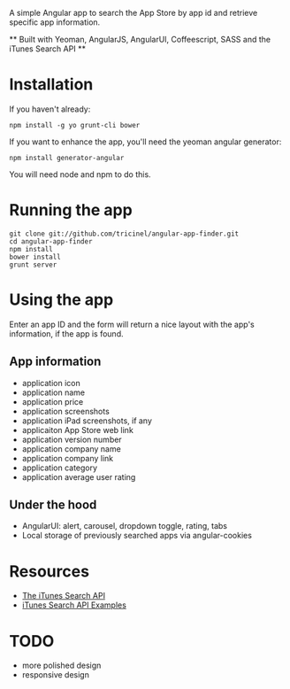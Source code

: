 A simple Angular app to search the App Store by app id and retrieve specific app information.

** Built with Yeoman, AngularJS, AngularUI, Coffeescript, SASS and the iTunes Search API **

# Installation

If you haven't already:

```shell
npm install -g yo grunt-cli bower
```

If you want to enhance the app, you'll need the yeoman angular generator:

```shell
npm install generator-angular
```

You will need node and npm to do this.

# Running the app

```shell
git clone git://github.com/tricinel/angular-app-finder.git
cd angular-app-finder
npm install
bower install
grunt server
```

# Using the app

Enter an app ID and the form will return a nice layout with the app's information, if the app is found.

## App information

- application icon
- application name
- application price
- application screenshots
- application iPad screenshots, if any
- applicaiton App Store web link
- application version number
- application company name
- application company link
- application category
- application average user rating

## Under the hood

- AngularUI: alert, carousel, dropdown toggle, rating, tabs
- Local storage of previously searched apps via angular-cookies

# Resources

- [The iTunes Search API](http://www.apple.com/itunes/affiliates/resources/blog/introduction---search-api.html)
- [iTunes Search API Examples](http://www.apple.com/itunes/affiliates/resources/documentation/itunes-store-web-service-search-api.html#searchexamples)

# TODO

- more polished design
- responsive design